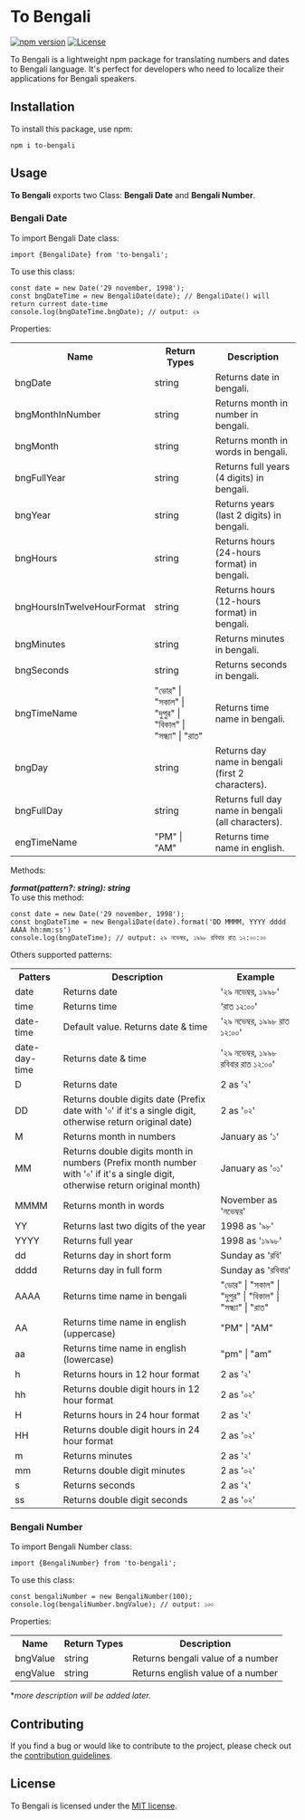 # To Bengali

[![npm version](https://img.shields.io/npm/v/to-bengali.svg)](https://www.npmjs.com/package/to-bengali)
[![License](https://img.shields.io/npm/l/to-bengali.svg)](https://github.com/Tanbinhimel/to-bengali/blob/main/LICENSE)

To Bengali is a lightweight npm package for translating numbers and dates to Bengali language. It's perfect for
developers who need to localize their applications for Bengali speakers.

## Installation

To install this package, use npm:

```shell
npm i to-bengali
```

## Usage

**To Bengali** exports two Class: **Bengali Date** and **Bengali Number**.

### Bengali Date

To import Bengali Date class:

```shell
import {BengaliDate} from 'to-bengali';
```

To use this class:

```shell
const date = new Date('29 november, 1998');
const bngDateTime = new BengaliDate(date); // BengaliDate() will return current date-time
console.log(bngDateTime.bngDate); // output: ২৯
```

Properties:
<table>
<tr>
    <th>Name</th>
    <th>Return Types</th>
    <th>Description</th>
</tr>
<tr>
    <td>bngDate</td>
    <td>string</td>
    <td>Returns date in bengali.</td>
</tr>
<tr>
    <td>bngMonthInNumber</td>
    <td>string</td>
    <td>Returns month in number in bengali.</td>
</tr>
<tr>
    <td>bngMonth</td>
    <td>string</td>
    <td>Returns month in words in bengali.</td>
</tr>
<tr>
    <td>bngFullYear</td>
    <td>string</td>
    <td>Returns full years (4 digits) in bengali.</td>
</tr>
<tr>
    <td>bngYear</td>
    <td>string</td>
    <td>Returns years (last 2 digits) in bengali.</td>
</tr>
<tr>
    <td>bngHours</td>
    <td>string</td>
    <td>Returns hours (24-hours format) in bengali.</td>
</tr>
<tr>
    <td>bngHoursInTwelveHourFormat</td>
    <td>string</td>
    <td>Returns hours (12-hours format) in bengali.</td>
</tr>
<tr>
    <td>bngMinutes</td>
    <td>string</td>
    <td>Returns minutes in bengali.</td>
</tr>
<tr>
    <td>bngSeconds</td>
    <td>string</td>
    <td>Returns seconds in bengali.</td>
</tr>
<tr>
    <td>bngTimeName</td>
    <td>"ভোর" | "সকাল" | "দুপুর" | "বিকাল" | "সন্ধ্যা" | "রাত"</td>
    <td>Returns time name in bengali.</td>
</tr>
<tr>
    <td>bngDay</td>
    <td>string</td>
    <td>Returns day name in bengali (first 2 characters).</td>
</tr>
<tr>
    <td>bngFullDay</td>
    <td>string</td>
   <td>Returns full day name in bengali (all characters).</td>
</tr>
<tr>
    <td>engTimeName</td>
    <td>"PM" | "AM"</td>
    <td>Returns time name in english.</td>
</tr>
</table>

Methods:
<div><b><i>format(pattern?: string): string</i></b></div>
<div>To use this method:</div>

```shell
const date = new Date('29 november, 1998');
const bngDateTime = new BengaliDate(date).format('DD MMMM, YYYY dddd AAAA hh:mm:ss')
console.log(bngDateTime); // output: ২৯ নভেম্বর, ১৯৯৮ রবিবার রাত ১২:০০:০০
```
Others supported patterns:
<table>
<tr>
    <th>Patters</th>
    <th>Description</th>
    <th>Example</th>
</tr>
<tr>
    <td>date</td>
    <td>Returns date</td>
    <td>'২৯ নভেম্বর, ১৯৯৮'</td>
</tr>
<tr>
    <td>time</td>
    <td>Returns time</td>
    <td>'রাত ১২:০০'</td>
</tr>
<tr>
    <td>date-time</td>
    <td>Default value. Returns date & time</td>
    <td>'২৯ নভেম্বর, ১৯৯৮ রাত ১২:০০'</td>
</tr>
<tr>
    <td>date-day-time</td>
    <td>Returns date & time</td>
    <td>'২৯ নভেম্বর, ১৯৯৮ রবিবার রাত ১২:০০'</td>
</tr>
<tr>
    <td>D</td>
    <td>Returns date</td>
    <td>2 as '২'</td>
</tr>
<tr>
    <td>DD</td>
    <td>Returns double digits date (Prefix date with '০' if it's a single digit, otherwise return original date)</td>
    <td>2 as '০২'</td>
</tr>
<tr>
    <td>M</td>
    <td>Returns month in numbers</td>
    <td>January as '১'</td>
</tr>
<tr>
    <td>MM</td>
    <td>Returns double digits month in numbers (Prefix month number with '০' if it's a single digit, otherwise return original month)</td>
    <td>January as '০১'</td>
</tr>
<tr>
    <td>MMMM</td>
    <td>Returns month in words</td>
    <td>November as 'নভেম্বর'</td>
</tr>
<tr>
    <td>YY</td>
    <td>Returns last two digits of the year</td>
    <td>1998 as '৯৮'</td>
</tr>
<tr>
    <td>YYYY</td>
    <td>Returns full year</td>
    <td>1998 as '১৯৯৮'</td>
</tr>
<tr>
    <td>dd</td>
    <td>Returns day in short form</td>
    <td>Sunday as 'রবি'</td>
</tr>
<tr>
    <td>dddd</td>
    <td>Returns day in full form</td>
    <td>Sunday as 'রবিবার'</td>
</tr>
<tr>
    <td>AAAA</td>
    <td>Returns time name in bengali</td>
    <td>"ভোর" | "সকাল" | "দুপুর" | "বিকাল" | "সন্ধ্যা" | "রাত"</td>
</tr>
<tr>
    <td>AA</td>
    <td>Returns time name in english (uppercase)</td>
    <td>"PM" | "AM"</td>
</tr>
<tr>
    <td>aa</td>
    <td>Returns time name in english (lowercase)</td>
    <td>"pm" | "am"</td>
</tr>
<tr>
    <td>h</td>
    <td>Returns hours in 12 hour format</td>
     <td>2 as '২'</td>
</tr>
<tr>
    <td>hh</td>
    <td>Returns double digit hours in 12 hour format</td>
    <td>2 as '০২'</td>
</tr>
<tr>
    <td>H</td>
    <td>Returns hours in 24 hour format</td>
    <td>2 as '২'</td>
</tr>
<tr>
    <td>HH</td>
    <td>Returns double digit hours in 24 hour format</td>
    <td>2 as '০২'</td>
</tr>
<tr>
    <td>m</td>
    <td>Returns minutes</td>
    <td>2 as '২'</td>
</tr>
<tr>
    <td>mm</td>
    <td>Returns double digit minutes</td>
    <td>2 as '০২'</td>
</tr>
<tr>
    <td>s</td>
    <td>Returns seconds</td>
    <td>2 as '২'</td>
</tr>
<tr>
    <td>ss</td>
    <td>Returns double digit seconds</td>
    <td>2 as '০২'</td>
</tr>
</table>

### Bengali Number

To import Bengali Number class:

```shell
import {BengaliNumber} from 'to-bengali';
```

To use this class:

```shell
const bengaliNumber = new BengaliNumber(100);
console.log(bengaliNumber.bngValue); // output: ১০০
```

Properties:
<table>
<tr>
    <th>Name</th>
    <th>Return Types</th>
    <th>Description</th>
</tr>
<tr>
    <td>bngValue</td>
    <td>string</td>
    <td>Returns bengali value of a number</td>
</tr>
<tr>
    <td>engValue</td>
    <td>string</td>
    <td>Returns english value of a number</td>
</tr>
</table>

**more description will be added later.*

## Contributing

If you find a bug or would like to contribute to the project, please check out
the [contribution guidelines](CONTRIBUTION.md).

## License

To Bengali is licensed under the [MIT license](LICENSE).
